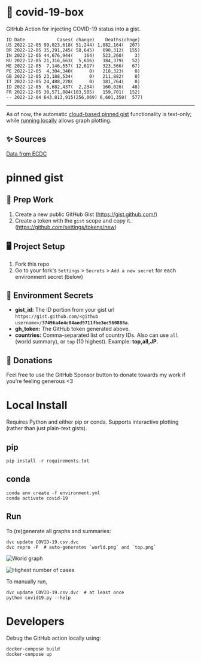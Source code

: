 # 🏥 covid-19-box

GitHub Action for injecting COVID-19 status into a gist.

```
ID Date            Cases( change)    Deaths(chnge)
US 2022-12-05 99,023,618( 51,244) 1,082,164(  207)
BR 2022-12-05 35,291,245( 58,645)   690,312(  155)
IN 2022-12-05 44,676,944(    164)   523,260(    3)
RU 2022-12-05 21,316,663(  5,616)   384,379(   52)
ME 2022-12-05  7,146,557( 12,617)   323,566(   67)
PE 2022-12-05  4,304,340(      0)   218,323(    0)
GB 2022-12-05 23,188,534(      0)   211,882(    0)
IT 2022-12-05 24,488,228(      0)   181,764(    0)
ID 2022-12-05  6,682,437(  2,234)   160,026(   48)
FR 2022-12-05 38,571,884(103,505)   159,701(  152)
-- 2022-12-04 643,813,915(256,069) 6,601,350(  577)
```

---

As of now, the automatic [cloud-based pinned gist](#pinned-gist) functionality is text-only;
while [running locally](#local-install) allows graph plotting.

## ✨ Sources

[Data from ECDC](https://www.ecdc.europa.eu/en/publications-data/download-todays-data-geographic-distribution-covid-19-cases-worldwide)

# pinned gist

## 🎒 Prep Work
1. Create a new public GitHub Gist (https://gist.github.com/)
1. Create a token with the `gist` scope and copy it. (https://github.com/settings/tokens/new)

## 🖥 Project Setup
1. Fork this repo
1. Go to your fork's `Settings` > `Secrets` > `Add a new secret` for each environment secret (below)

## 🤫 Environment Secrets
- **gist_id:** The ID portion from your gist url `https://gist.github.com/<github username>/`**`37496a4e4c84aed9711fbe3ec560888a`**.
- **gh_token:** The GitHub token generated above.
- **countries:** Comma-separated list of country IDs. Also can use `all` (world summary), or `top` (10 highest). Example: **top,all,JP**.

## 💸 Donations

Feel free to use the GitHub Sponsor button to donate towards my work if you're feeling generous <3

# Local Install

Requires Python and either pip or conda. Supports interactive plotting (rather than just plain-text gists).

## pip

```
pip install -r requirements.txt
```

## conda

```
conda env create -f environment.yml
conda activate covid-19
```

## Run

To (re)generate all graphs and summaries:

```
dvc update COVID-19.csv.dvc
dvc repro -P  # auto-generates `world.png` and `top.png`
```

![World graph](world.png)

![Highest number of cases](top.png)

To manually run,

```
dvc update COVID-19.csv.dvc  # at least once
python covid19.py --help
```

# Developers

Debug the GitHub action locally using:

```
docker-compose build
docker-compose up
```
